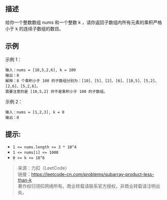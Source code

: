 ## 描述
给你一个整数数组 nums 和一个整数 k ，请你返回子数组内所有元素的乘积严格小于 k 的连续子数组的数目。


## 示例
示例 1：
```
输入：nums = [10,5,2,6], k = 100
输出：8
解释：8 个乘积小于 100 的子数组分别为：[10]、[5]、[2]、[6]、[10,5]、[5,2]、[2,6]、[5,2,6]。
需要注意的是 [10,5,2] 并不是乘积小于 100 的子数组。
```

示例 2：

```
输入：nums = [1,2,3], k = 0
输出：0
```

## 提示:

- `1 <= nums.length <= 3 * 10^4`
- `1 <= nums[i] <= 1000`
- `0 <= k <= 10^6`


>来源：力扣（LeetCode）  
>链接：https://leetcode-cn.com/problems/subarray-product-less-than-k  
>著作权归领扣网络所有。商业转载请联系官方授权，非商业转载请注明出处。